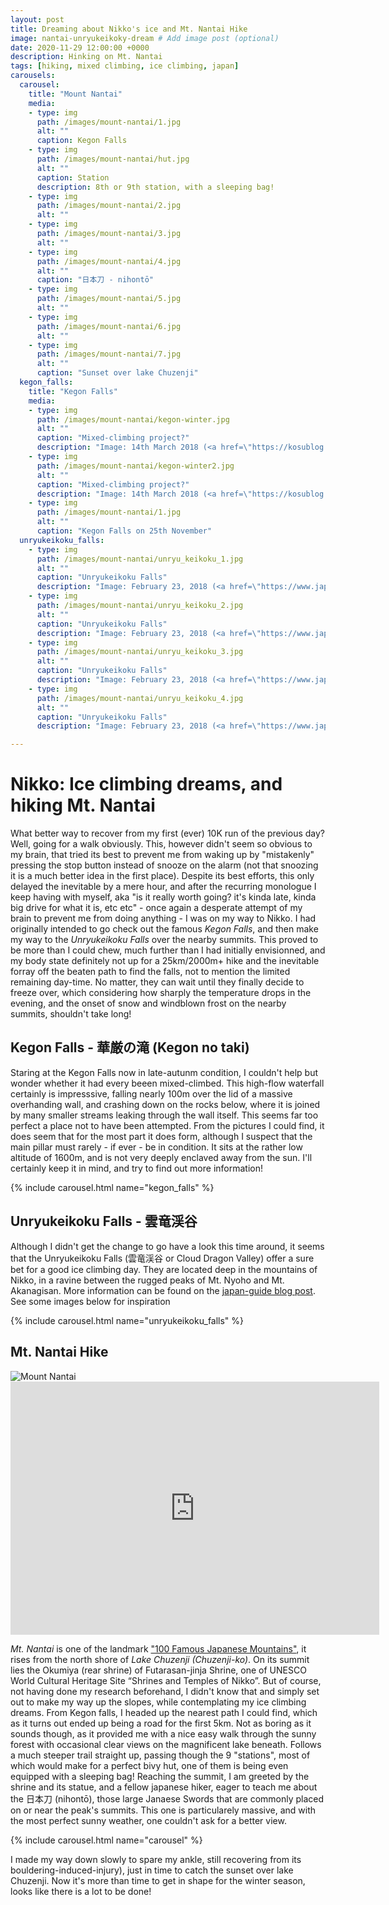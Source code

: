 ```yaml
---
layout: post
title: Dreaming about Nikko's ice and Mt. Nantai Hike
image: nantai-unryukeikoky-dream # Add image post (optional)
date: 2020-11-29 12:00:00 +0000
description: Hinking on Mt. Nantai 
tags: [hiking, mixed climbing, ice climbing, japan]
carousels:
  carousel:
    title: "Mount Nantai"
    media:
    - type: img 
      path: /images/mount-nantai/1.jpg
      alt: ""
      caption: Kegon Falls
    - type: img 
      path: /images/mount-nantai/hut.jpg
      alt: ""
      caption: Station 
      description: 8th or 9th station, with a sleeping bag!
    - type: img 
      path: /images/mount-nantai/2.jpg
      alt: ""
    - type: img 
      path: /images/mount-nantai/3.jpg
      alt: ""
    - type: img 
      path: /images/mount-nantai/4.jpg
      alt: ""
      caption: "日本刀 - nihontō"
    - type: img 
      path: /images/mount-nantai/5.jpg
      alt: ""
    - type: img 
      path: /images/mount-nantai/6.jpg
      alt: ""
    - type: img 
      path: /images/mount-nantai/7.jpg
      alt: ""
      caption: "Sunset over lake Chuzenji"
  kegon_falls:
    title: "Kegon Falls"
    media:
    - type: img 
      path: /images/mount-nantai/kegon-winter.jpg
      alt: ""
      caption: "Mixed-climbing project?"
      description: "Image: 14th March 2018 (<a href=\"https://kosublog.com/en/nikko-1802-part03/\">source</a>)"
    - type: img 
      path: /images/mount-nantai/kegon-winter2.jpg
      alt: ""
      caption: "Mixed-climbing project?"
      description: "Image: 14th March 2018 (<a href=\"https://kosublog.com/en/nikko-1802-part03/\">source</a>)"
    - type: img 
      path: /images/mount-nantai/1.jpg
      alt: ""
      caption: "Kegon Falls on 25th November"
  unryukeikoku_falls:
    - type: img 
      path: /images/mount-nantai/unryu_keikoku_1.jpg
      alt: ""
      caption: "Unryukeikoku Falls"
      description: "Image: February 23, 2018 (<a href=\"https://www.japan-guide.com/blog/peaks/180223.html\">source</a>)"
    - type: img 
      path: /images/mount-nantai/unryu_keikoku_2.jpg
      alt: ""
      caption: "Unryukeikoku Falls"
      description: "Image: February 23, 2018 (<a href=\"https://www.japan-guide.com/blog/peaks/180223.html\">source</a>)"
    - type: img 
      path: /images/mount-nantai/unryu_keikoku_3.jpg
      alt: ""
      caption: "Unryukeikoku Falls"
      description: "Image: February 23, 2018 (<a href=\"https://www.japan-guide.com/blog/peaks/180223.html\">source</a>)"
    - type: img 
      path: /images/mount-nantai/unryu_keikoku_4.jpg
      alt: ""
      caption: "Unryukeikoku Falls"
      description: "Image: February 23, 2018 (<a href=\"https://www.japan-guide.com/blog/peaks/180223.html\">source</a>)"

---
```


# Nikko: Ice climbing dreams, and hiking Mt. Nantai

What better way to recover from my first (ever) 10K run of the previous day? Well, going for a walk obviously. This, however didn't seem so obvious to my brain, that tried its best to prevent me from waking up by "mistakenly" pressing the stop button instead of snooze on the alarm (not that snoozing it is a much better idea in the first place). Despite its best efforts, this only delayed the inevitable by a mere hour, and after the recurring monologue I keep having with myself, aka "is it really worth going? it's kinda late, kinda big drive for what it is, etc etc" - once again a desperate attempt of my brain to prevent me from doing anything - I was on my way to Nikko. I had originally intended to go check out the famous *Kegon Falls*, and then make my way to the *Unryukeikoku Falls* over the nearby summits. This proved to be more than I could chew, much further than I had initially envisionned, and my body state definitely not up for a 25km/2000m+ hike and the inevitable forray off the beaten path to find the falls, not to mention the limited remaining day-time. No matter, they can wait until they finally decide to freeze over, which considering how sharply the temperature drops in the evening, and the onset of snow and windblown frost on the nearby summits, shouldn't take long!

## Kegon Falls - 華厳の滝 (Kegon no taki)

Staring at the Kegon Falls now in late-autunm condition, I couldn't help but wonder whether it had every beeen mixed-climbed. This high-flow waterfall certainly is impresssive, falling nearly 100m over the lid of a massive overhanding wall, and crashing down on the rocks below, where it is joined by many smaller streams leaking through the wall itself. This seems far too perfect a place not to have been attempted. From the pictures I could find, it does seem that for the most part it does form, although I suspect that the main pillar must rarely - if ever - be in condition. It sits at the rather low altitude of 1600m, and is not very deeply enclaved away from the sun. I'll certainly keep it in mind, and try to find out more information!

{% include carousel.html name="kegon_falls" %}

## Unryukeikoku Falls - 雲竜渓谷 

Although I didn't get the change to go have a look this time around, it seems that the Unryukeikoku Falls (雲竜渓谷 or Cloud Dragon Valley) offer a sure bet for a good ice climbing day. They are located deep in the mountains of Nikko, in a ravine between the rugged peaks of Mt. Nyoho and Mt. Akanagisan. More information can be found on the [japan-guide blog post](https://www.japan-guide.com/blog/peaks/180223.html). See some images below for inspiration

{% include carousel.html name="unryukeikoku_falls" %}

## Mt. Nantai Hike


<img src="{{site.baseurl}}/images/mount-nantai/panorama.jpg" alt="Mount Nantai" />

<center>
<iframe height='405' width='590' frameborder='0' allowtransparency='true' scrolling='no' src='https://www.strava.com/activities/4405495972/embed/21a22794f24e99fce0360e92f8b3e5466e0eebda'></iframe>
</center>

*Mt. Nantai* is one of the landmark ["100 Famous Japanese Mountains"](https://en.wikipedia.org/wiki/100_Famous_Japanese_Mountains), it rises from the north shore of *Lake Chuzenji (Chuzenji-ko)*. On its summit lies the Okumiya (rear shrine) of Futarasan-jinja Shrine, one of UNESCO World Cultural Heritage Site “Shrines and Temples of Nikko”. But of course, not having done my research beforehand, I didn't know that and simply set out to make my way up the slopes, while contemplating my ice climbing dreams. From Kegon falls, I headed up the nearest path I could find, which as it turns out ended up being a road for the first 5km. Not as boring as it sounds though, as it provided me with a nice easy walk through the sunny forest with occasional clear views on the magnificent lake beneath. Follows a much steeper trail straight up, passing though the 9 "stations", most of which would make for a perfect bivy hut, one of them is being even equipped with a sleeping bag! Reaching the summit, I am greeted by the shrine and its statue, and a fellow japanese hiker, eager to teach me about the 日本刀 (nihontō), those large Janaese Swords that are commonly placed on or near the peak's summits. This one is particularely massive, and with the most perfect sunny weather, one couldn't ask for a better view.

{% include carousel.html name="carousel" %}

I made my way down slowly to spare my ankle, still recovering from its bouldering-induced-injury), just in time to catch the sunset over lake Chuzenji. Now it's more than time to get in shape for the winter season, looks like there is a lot to be done!
